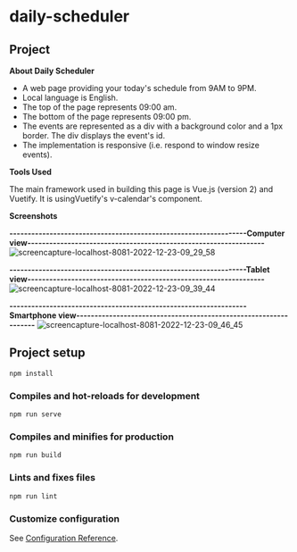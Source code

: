 # daily-scheduler

## Project

**About Daily Scheduler**

- A web page providing your today's schedule from 9AM to 9PM. 
- Local language is English.
- The top of the page represents 09:00 am. 
- The bottom of the page represents 09:00 pm.
- The events are represented as a div with a background color and a 1px border. The div displays the event's id.
- The implementation is responsive (i.e. respond to window resize events).

**Tools Used**

The main framework used in building this page is Vue.js (version 2) and Vuetify. 
It is usingVuetify's v-calendar's component. 

**Screenshots**

**-----------------------------------------------------------------Computer view-----------------------------------------------------------------**
![screencapture-localhost-8081-2022-12-23-09_29_58](https://user-images.githubusercontent.com/82145186/209247988-f107bc5f-ca6a-4ef3-8655-75ac98168aec.png)

**-----------------------------------------------------------------Tablet view-----------------------------------------------------------------**
![screencapture-localhost-8081-2022-12-23-09_39_44](https://user-images.githubusercontent.com/82145186/209248485-7431f627-4ebe-4938-bd79-e64f35e1a801.png)

**-----------------------------------------------------------------Smartphone view-----------------------------------------------------------------**
![screencapture-localhost-8081-2022-12-23-09_46_45](https://user-images.githubusercontent.com/82145186/209249041-bc53ed6d-6e92-4501-b430-d361fdab13f9.png)

## Project setup
```
npm install
```

### Compiles and hot-reloads for development
```
npm run serve
```

### Compiles and minifies for production
```
npm run build
```

### Lints and fixes files
```
npm run lint
```

### Customize configuration
See [Configuration Reference](https://cli.vuejs.org/config/).

